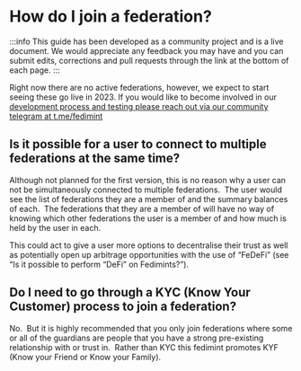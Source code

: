 # How do I join a federation?

:::info
This guide has been developed as a community project and is a live document. We would appreciate any feedback you may have and you can submit edits, corrections and pull requests through the link at the bottom of each page.
:::

Right now there are no active federations, however, we expect to start seeing these go live in 2023.  If you would like to become involved in our [development process and testing  please reach out via our community telegram at t.me/fedimint](https://t.me/fedimint)

## Is it possible for a user to connect to multiple federations at the same time?

Although not planned for the first version, this is no reason why a user can not be simultaneously connected to multiple federations.  The user would see the list of federations they are a member of and the summary balances of each.  The federations that they are a member of will have no way of knowing which other federations the user is a member of and how much is held by the user in each.  

This could act to give a user more options to decentralise their trust as well as potentially open up arbitrage opportunities with the use of “FeDeFi” (see “Is it possible to perform “DeFi” on Fedimints?”).

## Do I need to go through a KYC (Know Your Customer) process to join a federation?

No.  But it is highly recommended that you only join federations where some or all of the guardians are people that you have a strong pre-existing relationship with or trust in.  Rather than KYC this fedimint promotes KYF (Know your Friend or Know your Family).
